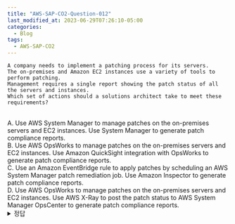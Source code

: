 ```yaml
---
title: "AWS-SAP-CO2-Question-012"
last_modified_at: 2023-06-29T07:26:10-05:00
categories:
  - Blog
tags:
  - AWS-SAP-CO2
---
```


```
A company needs to implement a patching process for its servers.
The on-premises and Amazon EC2 instances use a variety of tools to perform patching.
Management requires a single report showing the patch status of all the servers and instances.
Which set of actions should a solutions architect take to meet these requirements? 
```
<br/>
A. Use AWS System Manager to manage patches on the on-premises servers and EC2 instances. Use System Manager to generate patch compliance reports.  
<br/>
B. Use AWS OpsWorks to manage patches on the on-premises servers and EC2 instances. Use Amazon QuickSight integration with OpsWorks to generate patch compliance reports.  
<br/>
C. Use an Amazon EventBridge rule to apply patches by scheduling an AWS System Manager patch remediation job. Use Amazon Inspector to generate patch compliance reports.  
<br/>
D. Use AWS OpsWorks to manage patches on the on-premises servers and EC2 instances. Use AWS X-Ray to post the patch status to AWS System Manager OpsCenter to generate patch compliance reports.
<br/>

 <details>
  <summary>정답</summary>
  A
  <br/>
  [Patch management 설명참조](https://docs.aws.amazon.com/prescriptive-guidance/latest/patch-management-hybrid-cloud/design-on-premises.html)  
  AWS System Manager는 on-premises servers와 EC2 인스턴스 패치를 관리할 수 있고 리포트를 생성할 수 있다.  
  AWS OpsWorks and Amazon Inspector are not specifically designed for patch management  
  and therefore would not be the best choice for this use case.  
  Using Amazon EventBridge rule and AWS X-Ray to generate patch compliance reports is not a practical solution  
  as they are not designed for patch management reporting.
</deatils> 
